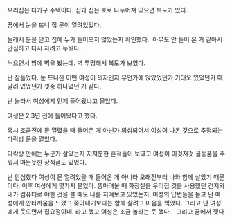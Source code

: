 우리집은 다가구 주택이다. 집과 집은 호로 나누어져 있으면 복도가 있다.  


꿈에서 눈을 뜨니 집 문이 열려있었다. 

놀래서 문을 닫고 집에 누가 들어오지 않았는지 확인했다.  아무도 안 들어 온 거 같아서 안심하고 다시 자려고 누웠다. 

누으면서 방에 벽을 봤는데. 벽 투명해서 복도가 보였다. 

난 잠들었다. 눈 뜨니깐 어떤 여성이 의자인지 무언가에 앉았었던가 기대오 있었던가 메달려 있었던가 셋중 하나였던 거 같다. 

난 놀라서 여성에게 언제 들어왔냐고 물었다. 

여성은 2,3년 전에 들어왔다고 했다. 

혹시 조금전에 문 열렸을 때 들어온 게 아닌가 의심되어서 여성이 나온 것으로 추정되는 다락방 문을 열었다. 

다락방 안에는 누군가 살았는지 지져분한 흔적들이 보였고 여성이 이것저것 골동품을 주워서 마든듯한 장식품도 있었다. 

난 안심했다 여성이 문 열려있을 때 들어온 게 아니라 오래전부터 나와 함께 살았기 때문이다. 이후 여성에게 몇가지 물었다. 똥마려울 때 화장실을 우리집 것을 사용했던 건지와 내가 컴퓨터로 야한 것을 볼 때도 나를 지켜보고 있었는지. 
여성의 답변들을 듣고 난 여성에게 안타까움을 느꼈고 쫒아내기보다는 함께 살려고 마음을 먹었다. 
그리고 난 여성에게 웃으면서 집요정이네. 라고 했고 여성은 조금 놀라는 듯 했다.   
그리고 꿈에서 깻다   